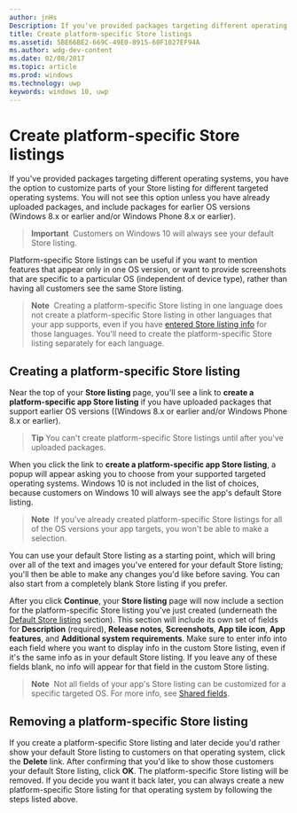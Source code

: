 ---author: jnHsDescription: If you've provided packages targeting different operating systems, you have the option to customize parts of your Store listing for different targeted operating systems.title: Create platform-specific Store listingsms.assetid: 5BE66BE2-669C-49E0-8915-60F1027EF94Ams.author: wdg-dev-contentms.date: 02/08/2017ms.topic: articlems.prod: windowsms.technology: uwpkeywords: windows 10, uwp---# Create platform-specific Store listingsIf you've provided packages targeting different operating systems, you have the option to customize parts of your Store listing for different targeted operating systems. You will not see this option unless you have already uploaded packages, and include packages for earlier OS versions (Windows 8.x or earlier and/or Windows Phone 8.x or earlier).> **Important**  Customers on Windows 10 will always see your default Store listing.Platform-specific Store listings can be useful if you want to mention features that appear only in one OS version, or want to provide screenshots that are specific to a particular OS (independent of device type), rather than having all customers see the same Store listing.> **Note**  Creating a platform-specific Store listing in one language does not create a platform-specific Store listing in other languages that your app supports, even if you have [entered Store listing info](create-app-store-listings.md) for those languages. You'll need to create the platform-specific Store listing separately for each language.## Creating a platform-specific Store listingNear the top of your **Store listing** page, you'll see a link to **create a platform-specific app Store listing** if you have uploaded packages that support earlier OS versions ((Windows 8.x or earlier and/or Windows Phone 8.x or earlier).> **Tip** You can't create platform-specific Store listings until after you've uploaded packages.When you click the link to **create a platform-specific app Store listing**, a popup will appear asking you to choose from your supported targeted operating systems. Windows 10 is not included in the list of choices, because customers on Windows 10 will always see the app's default Store listing.> **Note**  If you've already created platform-specific Store listings for all of the OS versions your app targets, you won't be able to make a selection.You can use your default Store listing as a starting point, which will bring over all of the text and images you've entered for your default Store listing; you'll then be able to make any changes you'd like before saving. You can also start from a completely blank Store listing if you prefer.After you click **Continue**, your **Store listing** page will now include a section for the platform-specific Store listing you've just created (underneath the [Default Store listing](create-app-store-listings.md#default-store-listing-fields) section). This section will include its own set of fields for **Description** (required), **Release notes**, **Screenshots**, **App tile icon**, **App features**, and **Additional system requirements**. Make sure to enter info into each field where you want to display info in the custom Store listing, even if it's the same info as in your default Store listing. If you leave any of these fields blank, no info will appear for that field in the custom Store listing.> **Note**  Not all fields of your app's Store listing can be customized for a specific targeted OS. For more info, see [Shared fields](create-app-store-listings.md#shared-fields).## Removing a platform-specific Store listingIf you create a platform-specific Store listing and later decide you'd rather show your default Store listing to customers on that operating system, click the **Delete** link. After confirming that you'd like to show those customers your default Store listing, click **OK**. The platform-specific Store listing will be removed. If you decide you want it back later, you can always create a new platform-specific Store listing for that operating system by following the steps listed above.  
